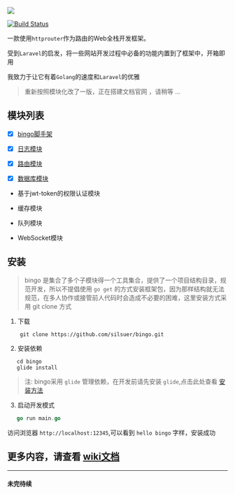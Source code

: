 ![](http://qiniu-cdn.zhiguanapp.com/629bfc026fdad3244dea2161ebb7e62f)

[![Build Status](https://travis-ci.org/silsuer/bingo.svg?branch=master)](https://travis-ci.org/silsuer/bingo)

一款使用`httprouter`作为路由的Web全栈开发框架。

受到`Laravel`的启发，将一些网站开发过程中必备的功能内置到了框架中，开箱即用

我致力于让它有着`Golang`的速度和`Laravel`的优雅

>  重新按照模块化改了一版，正在搭建文档官网 ，请稍等 ...

## 模块列表

 - [x] [bingo脚手架](https://github.com/silsuer/bingo)

 - [x] [日志模块](https://github.com/silsuer/bingo-log)

 - [x] [路由模块](https://github.com/silsuer/bingo-router)

 - [x] [数据库模块](https://github.com/silsuer/bingo-orm)

 - 基于jwt-token的权限认证模块

 - 缓存模块

 - 队列模块

 - WebSocket模块



## 安装

> bingo 是集合了多个子模块得一个工具集合，提供了一个项目结构目录，规范开发，所以不提倡使用 `go get` 的方式安装框架包，因为那样结构就无法规范，在多人协作或接管前人代码时会造成不必要的困难，这里安装方式采用 git clone 方式

1. 下载

  ```shell
      git clone https://github.com/silsuer/bingo.git 
  ```
 
2. 安装依赖
  
  ```shell
     cd bingo
     glide install
  ```
  
  > 注: bingo采用 `glide` 管理依赖，在开发前请先安装 `glide`,点击此处查看 [安装方法](https://github.com/Masterminds/glide)

3. 启动开发模式

  ```go
     go run main.go
  ```
  
  访问浏览器 `http://localhost:12345`,可以看到 `hello bingo` 字样，安装成功

## 更多内容，请查看 [wiki文档](https://github.com/silsuer/bingo/wiki)

----------------

####  未完待续